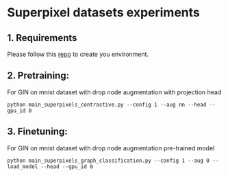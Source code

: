 # Superpixel datasets experiments
## 1. Requirements
Please follow this [repo](https://github.com/graphdeeplearning/benchmarking-gnns) to create you environment.

## 2. Pretraining:
For GIN on mnist dataset with drop node augmentation with projection head

`python main_superpixels_contrastive.py --config 1 --aug nn --head --gpu_id 0`
## 3. Finetuning:
For GIN on mnist dataset with drop node augmentation pre-trained model 

`python main_superpixels_graph_classification.py --config 1 --aug 0 --load_model --head --gpu_id 0`
